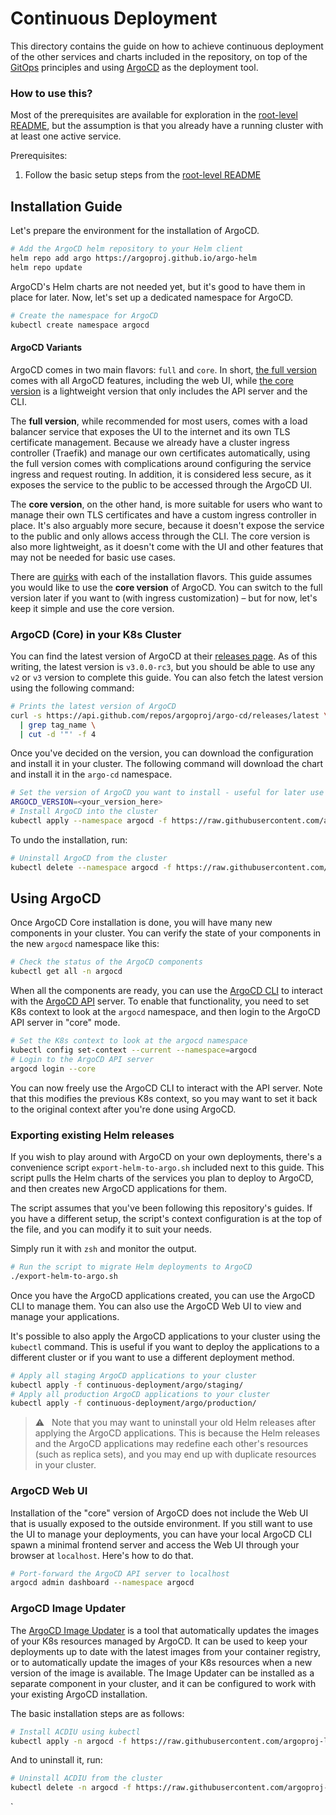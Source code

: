 # Continuous Deployment

This directory contains the guide on how to achieve continuous deployment of the other services and charts included in the repository, on top of the [GitOps](https://opengitops.dev) principles and using [ArgoCD](https://argoproj.github.io/cd) as the deployment tool.

### How to use this?

Most of the prerequisites are available for exploration in the [root-level README](../README.md), but the assumption is that you already have a running cluster with at least one active service.

Prerequisites:

  1. Follow the basic setup steps from the [root-level README](../README.md)

## Installation Guide

Let's prepare the environment for the installation of ArgoCD.

```bash
# Add the ArgoCD helm repository to your Helm client
helm repo add argo https://argoproj.github.io/argo-helm
helm repo update
```

ArgoCD's Helm charts are not needed yet, but it's good to have them in place for later. Now, let's set up a dedicated namespace for ArgoCD.

```bash
# Create the namespace for ArgoCD
kubectl create namespace argocd
```

#### ArgoCD Variants

ArgoCD comes in two main flavors: `full` and `core`. In short, [the full version](https://github.com/argoproj/argo-cd/tree/master/manifests/cluster-install) comes with all ArgoCD features, including the web UI, while [the core version](https://github.com/argoproj/argo-cd/tree/master/manifests/core-install) is a lightweight version that only includes the API server and the CLI.

The **full version**, while recommended for most users, comes with a load balancer service that exposes the UI to the internet and its own TLS certificate management. Because we already have a cluster ingress controller (Traefik) and manage our own certificates automatically, using the full version comes with complications around configuring the service ingress and request routing. In addition, it is considered less secure, as it exposes the service to the public to be accessed through the ArgoCD UI.

The **core version**, on the other hand, is more suitable for users who want to manage their own TLS certificates and have a custom ingress controller in place. It's also arguably more secure, because it doesn't expose the service to the public and only allows access through the CLI. The core version is also more lightweight, as it doesn't come with the UI and other features that may not be needed for basic use cases.

There are [quirks](https://github.com/argoproj/argo-workflows/discussions/11208) with each of the installation flavors. This guide assumes you would like to use the **core version** of ArgoCD. You can switch to the full version later if you want to (with ingress customization) – but for now, let's keep it simple and use the core version.

### ArgoCD (Core) in your K8s Cluster

You can find the latest version of ArgoCD at their [releases page](https://github.com/argoproj/argo-cd/releases). As of this writing, the latest version is `v3.0.0-rc3`, but you should be able to use any `v2` or `v3` version to complete this guide. You can also fetch the latest version using the following command:

```bash
# Prints the latest version of ArgoCD
curl -s https://api.github.com/repos/argoproj/argo-cd/releases/latest \
  | grep tag_name \
  | cut -d '"' -f 4
```

Once you've decided on the version, you can download the configuration and install it in your cluster. The following command will download the chart and install it in the `argo-cd` namespace.

```bash
# Set the version of ArgoCD you want to install - useful for later use
ARGOCD_VERSION=<your_version_here>
# Install ArgoCD into the cluster
kubectl apply --namespace argocd -f https://raw.githubusercontent.com/argoproj/argo-cd/$ARGOCD_VERSION/manifests/core-install.yaml
```

To undo the installation, run:

```bash
# Uninstall ArgoCD from the cluster
kubectl delete --namespace argocd -f https://raw.githubusercontent.com/argoproj/argo-cd/$ARGOCD_VERSION/manifests/core-install.yaml
```

## Using ArgoCD

Once ArgoCD Core installation is done, you will have many new components in your cluster. You can verify the state of your components in the new `argocd` namespace like this:

```bash
# Check the status of the ArgoCD components
kubectl get all -n argocd
```

When all the components are ready, you can use the [ArgoCD CLI](https://argo-cd.readthedocs.io/en/stable/cli_installation) to interact with the [ArgoCD API](https://argo-cd.readthedocs.io/en/latest/developer-guide/api-docs) server. To enable that functionality, you need to set K8s context to look at the `argocd` namespace, and then login to the ArgoCD API server in "core" mode.

```bash
# Set the K8s context to look at the argocd namespace
kubectl config set-context --current --namespace=argocd
# Login to the ArgoCD API server
argocd login --core
```

You can now freely use the ArgoCD CLI to interact with the API server. Note that this modifies the previous K8s context, so you may want to set it back to the original context after you're done using ArgoCD.

### Exporting existing Helm releases

If you wish to play around with ArgoCD on your own deployments, there's a convenience script `export-helm-to-argo.sh` included next to this guide. This script pulls the Helm charts of the services you plan to deploy to ArgoCD, and then creates new ArgoCD applications for them.

The script assumes that you've been following this repository's guides. If you have a different setup, the script's context configuration is at the top of the file, and you can modify it to suit your needs.

Simply run it with `zsh` and monitor the output.

```bash
# Run the script to migrate Helm deployments to ArgoCD
./export-helm-to-argo.sh
```

Once you have the ArgoCD applications created, you can use the ArgoCD CLI to manage them. You can also use the ArgoCD Web UI to view and manage your applications.

It's possible to also apply the ArgoCD applications to your cluster using the `kubectl` command. This is useful if you want to deploy the applications to a different cluster or if you want to use a different deployment method.

```bash
# Apply all staging ArgoCD applications to your cluster
kubectl apply -f continuous-deployment/argo/staging/
# Apply all production ArgoCD applications to your cluster
kubectl apply -f continuous-deployment/argo/production/
```

> ⚠️ &nbsp; Note that you may want to uninstall your old Helm releases after applying the ArgoCD applications. This is because the Helm releases and the ArgoCD applications may redefine each other's resources (such as replica sets), and you may end up with duplicate resources in your cluster.

### ArgoCD Web UI

Installation of the "core" version of ArgoCD does not include the Web UI that is usually exposed to the outside environment. If you still want to use the UI to manage your deployments, you can have your local ArgoCD CLI spawn a minimal frontend server and access the Web UI through your browser at `localhost`. Here's how to do that.

```bash
# Port-forward the ArgoCD API server to localhost
argocd admin dashboard --namespace argocd
```

### ArgoCD Image Updater

The [ArgoCD Image Updater](https://argocd-image-updater.readthedocs.io) is a tool that automatically updates the images of your K8s resources managed by ArgoCD. It can be used to keep your deployments up to date with the latest images from your container registry, or to automatically update the images of your K8s resources when a new version of the image is available. The Image Updater can be installed as a separate component in your cluster, and it can be configured to work with your existing ArgoCD installation.

The basic installation steps are as follows:

```bash
# Install ACDIU using kubectl
kubectl apply -n argocd -f https://raw.githubusercontent.com/argoproj-labs/argocd-image-updater/stable/manifests/install.yaml
```

And to uninstall it, run:

```bash
# Uninstall ACDIU from the cluster
kubectl delete -n argocd -f https://raw.githubusercontent.com/argoproj-labs/argocd-image-updater/stable/manifests/install.yaml
```
̀